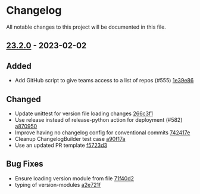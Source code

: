 # Changelog

All notable changes to this project will be documented in this file.

## [23.2.0] - 2023-02-02

## Added
* Add GitHub script to give teams access to a list of repos (#555) [1e39e86](https://github.com/greenbone/pontos/commit/1e39e86)

## Changed
* Update unittest for version file loading changes [266c3f1](https://github.com/greenbone/pontos/commit/266c3f1)
* Use release instead of release-python action for deployment (#582) [a870950](https://github.com/greenbone/pontos/commit/a870950)
* Improve having no changelog config for conventional commits [742417e](https://github.com/greenbone/pontos/commit/742417e)
* Cleanup ChangelogBuilder test case [a90f17a](https://github.com/greenbone/pontos/commit/a90f17a)
* Use an updated PR template [f5723d3](https://github.com/greenbone/pontos/commit/f5723d3)

## Bug Fixes
* Ensure loading version module from file [71f40d2](https://github.com/greenbone/pontos/commit/71f40d2)
* typing of version-modules [a2e721f](https://github.com/greenbone/pontos/commit/a2e721f)

[23.2.0]: https://github.com/greenbone/pontos/compare/v23.1.3...23.2.0